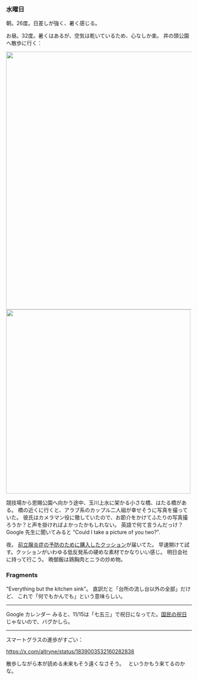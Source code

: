 ### 水曜日

朝。26度。日差しが強く、暑く感じる。

お昼。32度。暑くはあるが、空気は乾いているため、心なしか楽。
井の頭公園へ散歩に行く：

<img src="https://i.imgur.com/aCnghof.jpeg" width="700">

<img src="https://i.imgur.com/x2fvEPh.jpeg" width="500">

競技場から恩賜公園へ向かう途中、玉川上水に架かる小さな橋、はたる橋がある。
橋の近くに行くと、アラブ系のカップル二人組が幸せそうに写真を撮っていた。
彼氏はカメラマン役に徹していたので、お節介をかけてふたりの写真撮ろうか？と声を掛ければよかったかもしれない。
英語で何て言うんだっけ？Google 先生に聞いてみると
"Could I take a picture of you two?".

夜。
[前立腺炎症の予防のために購入したクッション](https://www.amazon.co.jp/gp/product/B09XCB4YTM)が届いてた。
早速開けて試す。クッションがいわゆる低反発系の硬めな素材でかなりいい感じ。
明日会社に持って行こう。
晩御飯は鶏胸肉とニラの炒め物。

### Fragments

"Everything but the kitchen sink"。
直訳だと「台所の流し台以外の全部」だけど、
これで「何でもかんでも」という意味らしい。

---

Google カレンダー みると、11/15は「七五三」で祝日になってた。[国民の祝日](https://www8.cao.go.jp/chosei/shukujitsu/gaiyou.html)じゃないので、バグかしら。

---

スマートグラスの進歩がすごい：

https://x.com/altryne/status/1839003532160282838

散歩しながら本が読める未来もそう遠くなさそう。　
というかもう来てるのかな。